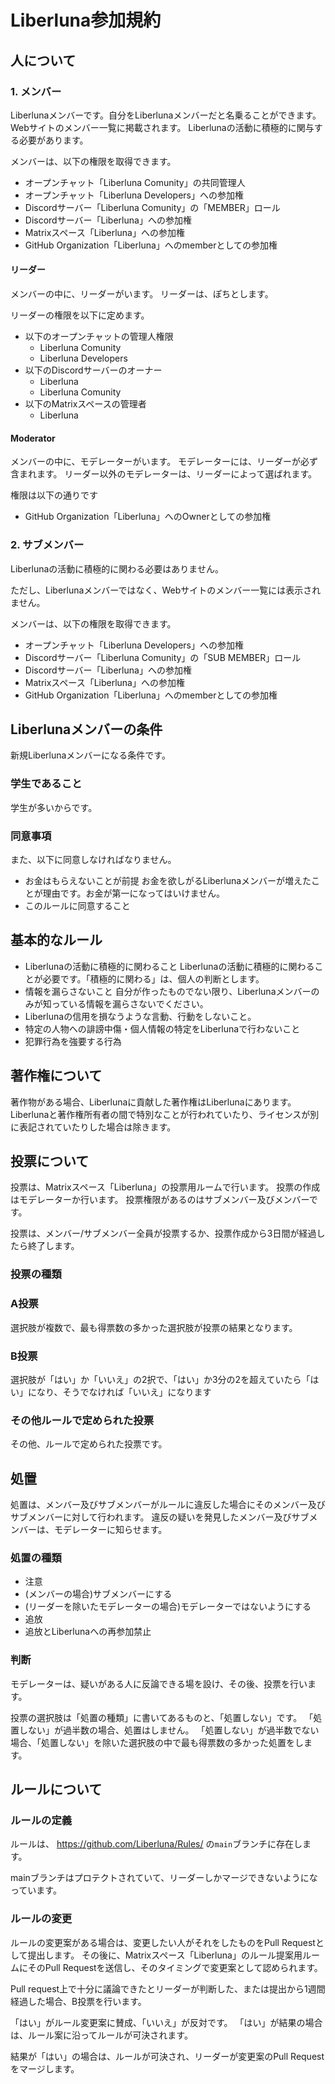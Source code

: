 # Liberluna参加規約

## 人について
### 1. メンバー
Liberlunaメンバーです。自分をLiberlunaメンバーだと名乗ることができます。Webサイトのメンバー一覧に掲載されます。
Liberlunaの活動に積極的に関与する必要があります。

メンバーは、以下の権限を取得できます。
- オープンチャット「Liberluna Comunity」の共同管理人
- オープンチャット「Liberluna Developers」への参加権
- Discordサーバー「Liberluna Comunity」の「MEMBER」ロール
- Discordサーバー「Liberluna」への参加権
- Matrixスペース「Liberluna」への参加権
- GitHub Organization「Liberluna」へのmemberとしての参加権

#### リーダー
メンバーの中に、リーダーがいます。
リーダーは、ぽちとします。

リーダーの権限を以下に定めます。
- 以下のオープンチャットの管理人権限
  - Liberluna Comunity
  - Liberluna Developers
- 以下のDiscordサーバーのオーナー
  - Liberluna
  - Liberluna Comunity
- 以下のMatrixスペースの管理者
  - Liberluna
#### Moderator
メンバーの中に、モデレーターがいます。
モデレーターには、リーダーが必ず含まれます。
リーダー以外のモデレーターは、リーダーによって選ばれます。

権限は以下の通りです
- GitHub Organization「Liberluna」へのOwnerとしての参加権

### 2. サブメンバー
Liberlunaの活動に積極的に関わる必要はありません。

ただし、Liberlunaメンバーではなく、Webサイトのメンバー一覧には表示されません。

メンバーは、以下の権限を取得できます。
- オープンチャット「Liberluna Developers」への参加権
- Discordサーバー「Liberluna Comunity」の「SUB MEMBER」ロール
- Discordサーバー「Liberluna」への参加権
- Matrixスペース「Liberluna」への参加権
- GitHub Organization「Liberluna」へのmemberとしての参加権
## Liberlunaメンバーの条件
新規Liberlunaメンバーになる条件です。
### 学生であること
学生が多いからです。
### 同意事項
また、以下に同意しなければなりません。
- お金はもらえないことが前提
お金を欲しがるLiberlunaメンバーが増えたことが理由です。お金が第一になってはいけません。
- このルールに同意すること
## 基本的なルール
- Liberlunaの活動に積極的に関わること
Liberlunaの活動に積極的に関わることが必要です。「積極的に関わる」は、個人の判断とします。
- 情報を漏らさないこと
自分が作ったものでない限り、Liberlunaメンバーのみが知っている情報を漏らさないでください。
- Liberlunaの信用を損なうような言動、行動をしないこと。
- 特定の人物への誹謗中傷・個人情報の特定をLiberlunaで行わないこと
- 犯罪行為を強要する行為
## 著作権について
著作物がある場合、Liberlunaに貢献した著作権はLiberlunaにあります。
Liberlunaと著作権所有者の間で特別なことが行われていたり、ライセンスが別に表記されていたりした場合は除きます。
## 投票について
投票は、Matrixスペース「Liberluna」の投票用ルームで行います。
投票の作成はモデレーターか行います。
投票権限があるのはサブメンバー及びメンバーです。

投票は、メンバー/サブメンバー全員が投票するか、投票作成から3日間が経過したら終了します。
### 投票の種類
### A投票
選択肢が複数で、最も得票数の多かった選択肢が投票の結果となります。
### B投票
選択肢が「はい」か「いいえ」の2択で、「はい」か3分の2を超えていたら「はい」になり、そうでなければ「いいえ」になります
### その他ルールで定められた投票
その他、ルールで定められた投票です。
## 処置
処置は、メンバー及びサブメンバーがルールに違反した場合にそのメンバー及びサブメンバーに対して行われます。
違反の疑いを発見したメンバー及びサブメンバーは、モデレーターに知らせます。
### 処置の種類
- 注意
- (メンバーの場合)サブメンバーにする
- (リーダーを除いたモデレーターの場合)モデレーターではないようにする
- 追放
- 追放とLiberlunaへの再参加禁止
### 判断
モデレーターは、疑いがある人に反論できる場を設け、その後、投票を行います。

投票の選択肢は「処置の種類」に書いてあるものと、「処置しない」です。
「処置しない」が過半数の場合、処置はしません。
「処置しない」が過半数でない場合、「処置しない」を除いた選択肢の中で最も得票数の多かった処置をします。
## ルールについて
### ルールの定義
ルールは、
https://github.com/Liberluna/Rules/
の`main`ブランチに存在します。

mainブランチはプロテクトされていて、リーダーしかマージできないようになっています。
### ルールの変更
ルールの変更案がある場合は、変更したい人がそれをしたものをPull Requestとして提出します。
その後に、Matrixスペース「Liberluna」のルール提案用ルームにそのPull Requestを送信し、そのタイミングで変更案として認められます。

Pull request上で十分に議論できたとリーダーが判断した、または提出から1週間経過した場合、B投票を行います。

「はい」がルール変更案に賛成、「いいえ」が反対です。
「はい」が結果の場合は、ルール案に沿ってルールが可決されます。

結果が「はい」の場合は、ルールが可決され、リーダーが変更案のPull Requestをマージします。
